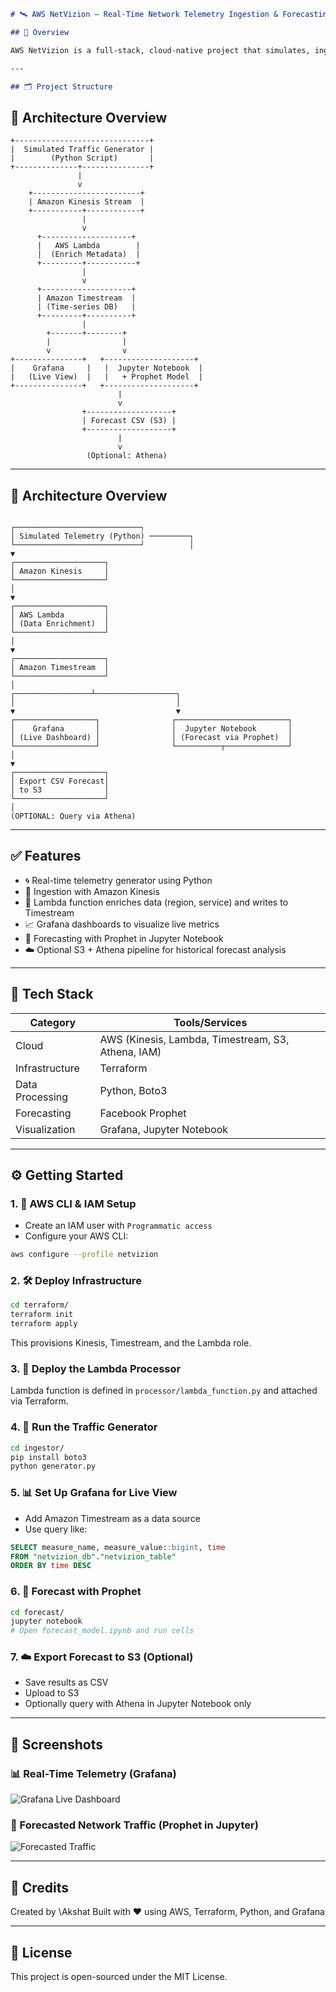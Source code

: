 ```markdown
# 🛰️ AWS NetVizion — Real-Time Network Telemetry Ingestion & Forecasting

## 🚀 Overview

AWS NetVizion is a full-stack, cloud-native project that simulates, ingests, enriches, stores, visualizes, and forecasts network telemetry data in real-time. Built using **AWS Services**, **Terraform**, **Python**, and **Prophet**, this project demonstrates modern observability and predictive analytics pipelines.

---

## 🗂️ Project Structure

```

## 🧱 Architecture Overview

```text
+------------------------------+
|  Simulated Traffic Generator |
|        (Python Script)       |
+--------------+---------------+
               |
               v
    +------------------------+
    | Amazon Kinesis Stream  |
    +-----------+------------+
                |
                v
      +--------------------+
      |   AWS Lambda        |
      |  (Enrich Metadata)  |
      +---------+-----------+
                |
                v
      +--------------------+
      | Amazon Timestream  |
      | (Time-series DB)   |
      +---------+----------+
                |
        +-------+--------+
        |                |
        v                v
+---------------+   +--------------------+
|    Grafana     |   |  Jupyter Notebook  |
|   (Live View)  |   |   + Prophet Model  |
+---------------+   +--------------------+
                        |
                        v
                +-------------------+
                | Forecast CSV (S3) |
                +-------------------+
                        |
                        v
                 (Optional: Athena)

```

---

## 🧱 Architecture Overview

```

┌────────────────────────────┐
│ Simulated Telemetry (Python) ─────────┐
└────────────────────────────┘          │
▼
┌────────────────────┐
│ Amazon Kinesis     │
└────────────────────┘
│
▼
┌────────────────────┐
│ AWS Lambda         │
│ (Data Enrichment)  │
└────────────────────┘
│
▼
┌────────────────────┐
│ Amazon Timestream  │
└────────────────────┘
│
┌─────────────────┴──────────────────┐
│                                    │
▼                                    ▼
┌──────────────────┐                ┌─────────────────────────┐
│    Grafana       │                │  Jupyter Notebook       │
│ (Live Dashboard) │                │ (Forecast via Prophet)  │
└──────────────────┘                └──────────┬──────────────┘
│
▼
┌────────────────────┐
│ Export CSV Forecast│
│ to S3              │
└────────────────────┘
│
(OPTIONAL: Query via Athena)

````

---

## ✅ Features

- 🌀 Real-time telemetry generator using Python
- 📡 Ingestion with Amazon Kinesis
- 🧠 Lambda function enriches data (region, service) and writes to Timestream
- 📈 Grafana dashboards to visualize live metrics
- 🔮 Forecasting with Prophet in Jupyter Notebook
- ☁️ Optional S3 + Athena pipeline for historical forecast analysis

---

## 🧰 Tech Stack

| Category          | Tools/Services                         |
|------------------|----------------------------------------|
| Cloud            | AWS (Kinesis, Lambda, Timestream, S3, Athena, IAM) |
| Infrastructure   | Terraform                              |
| Data Processing  | Python, Boto3                          |
| Forecasting      | Facebook Prophet                       |
| Visualization    | Grafana, Jupyter Notebook              |

---

## ⚙️ Getting Started

### 1. 🔐 AWS CLI & IAM Setup
- Create an IAM user with `Programmatic access`
- Configure your AWS CLI:
```bash
aws configure --profile netvizion
````

### 2. 🛠️ Deploy Infrastructure

```bash
cd terraform/
terraform init
terraform apply
```

This provisions Kinesis, Timestream, and the Lambda role.

### 3. 🧠 Deploy the Lambda Processor

Lambda function is defined in `processor/lambda_function.py` and attached via Terraform.

### 4. 🧪 Run the Traffic Generator

```bash
cd ingestor/
pip install boto3
python generator.py
```

### 5. 📊 Set Up Grafana for Live View

* Add Amazon Timestream as a data source
* Use query like:

```sql
SELECT measure_name, measure_value::bigint, time
FROM "netvizion_db"."netvizion_table"
ORDER BY time DESC
```

### 6. 🔮 Forecast with Prophet

```bash
cd forecast/
jupyter notebook
# Open forecast_model.ipynb and run cells
```

### 7. ☁️ Export Forecast to S3 (Optional)

* Save results as CSV
* Upload to S3
* Optionally query with Athena in Jupyter Notebook only

---

## 📸 Screenshots

### 📊 Real-Time Telemetry (Grafana)

![Grafana Live Dashboard](grafanadashboard.png)

### 🔮 Forecasted Network Traffic (Prophet in Jupyter)

![Forecasted Traffic](forecast.png)

---

## 📌 Credits

Created by \Akshat
Built with ❤️ using AWS, Terraform, Python, and Grafana

---

## 📜 License

This project is open-sourced under the MIT License.

```


